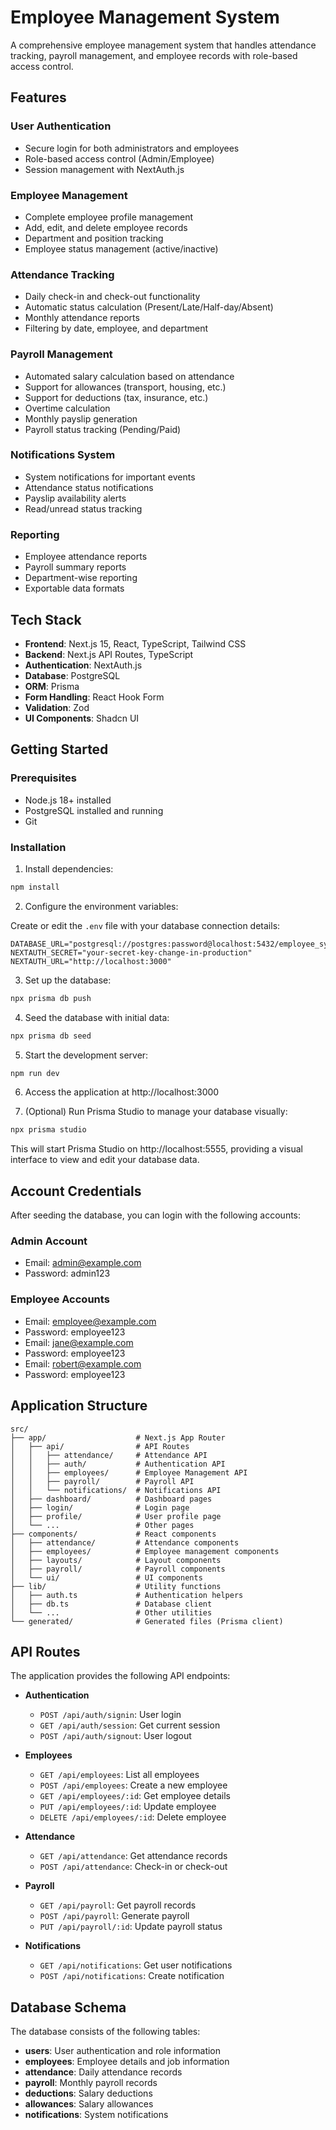 # Employee Management System

A comprehensive employee management system that handles attendance tracking, payroll management, and employee records with role-based access control.

## Features

### User Authentication
- Secure login for both administrators and employees
- Role-based access control (Admin/Employee)
- Session management with NextAuth.js

### Employee Management
- Complete employee profile management
- Add, edit, and delete employee records
- Department and position tracking
- Employee status management (active/inactive)

### Attendance Tracking
- Daily check-in and check-out functionality
- Automatic status calculation (Present/Late/Half-day/Absent)
- Monthly attendance reports
- Filtering by date, employee, and department

### Payroll Management
- Automated salary calculation based on attendance
- Support for allowances (transport, housing, etc.)
- Support for deductions (tax, insurance, etc.)
- Overtime calculation
- Monthly payslip generation
- Payroll status tracking (Pending/Paid)

### Notifications System
- System notifications for important events
- Attendance status notifications
- Payslip availability alerts
- Read/unread status tracking

### Reporting
- Employee attendance reports
- Payroll summary reports
- Department-wise reporting
- Exportable data formats

## Tech Stack

- **Frontend**: Next.js 15, React, TypeScript, Tailwind CSS
- **Backend**: Next.js API Routes, TypeScript
- **Authentication**: NextAuth.js
- **Database**: PostgreSQL
- **ORM**: Prisma
- **Form Handling**: React Hook Form
- **Validation**: Zod
- **UI Components**: Shadcn UI

## Getting Started

### Prerequisites

- Node.js 18+ installed
- PostgreSQL installed and running
- Git

### Installation

1. Install dependencies:

```bash
npm install
```

2. Configure the environment variables:

Create or edit the `.env` file with your database connection details:

```
DATABASE_URL="postgresql://postgres:password@localhost:5432/employee_system"
NEXTAUTH_SECRET="your-secret-key-change-in-production"
NEXTAUTH_URL="http://localhost:3000"
```

3. Set up the database:

```bash
npx prisma db push
```

4. Seed the database with initial data:

```bash
npx prisma db seed
```

5. Start the development server:

```bash
npm run dev
```

6. Access the application at http://localhost:3000

7. (Optional) Run Prisma Studio to manage your database visually:

```bash
npx prisma studio
```

This will start Prisma Studio on http://localhost:5555, providing a visual interface to view and edit your database data.

## Account Credentials

After seeding the database, you can login with the following accounts:

### Admin Account
- Email: admin@example.com
- Password: admin123

### Employee Accounts
- Email: employee@example.com
- Password: employee123
- Email: jane@example.com
- Password: employee123
- Email: robert@example.com
- Password: employee123

## Application Structure

```
src/
├── app/                    # Next.js App Router
│   ├── api/                # API Routes
│   │   ├── attendance/     # Attendance API
│   │   ├── auth/           # Authentication API
│   │   ├── employees/      # Employee Management API
│   │   ├── payroll/        # Payroll API
│   │   └── notifications/  # Notifications API
│   ├── dashboard/          # Dashboard pages
│   ├── login/              # Login page
│   ├── profile/            # User profile page
│   └── ...                 # Other pages
├── components/             # React components
│   ├── attendance/         # Attendance components
│   ├── employees/          # Employee management components
│   ├── layouts/            # Layout components
│   ├── payroll/            # Payroll components
│   └── ui/                 # UI components
├── lib/                    # Utility functions
│   ├── auth.ts             # Authentication helpers
│   ├── db.ts               # Database client
│   └── ...                 # Other utilities
└── generated/              # Generated files (Prisma client)
```

## API Routes

The application provides the following API endpoints:

- **Authentication**
  - `POST /api/auth/signin`: User login
  - `GET /api/auth/session`: Get current session
  - `POST /api/auth/signout`: User logout

- **Employees**
  - `GET /api/employees`: List all employees
  - `POST /api/employees`: Create a new employee
  - `GET /api/employees/:id`: Get employee details
  - `PUT /api/employees/:id`: Update employee
  - `DELETE /api/employees/:id`: Delete employee

- **Attendance**
  - `GET /api/attendance`: Get attendance records
  - `POST /api/attendance`: Check-in or check-out

- **Payroll**
  - `GET /api/payroll`: Get payroll records
  - `POST /api/payroll`: Generate payroll
  - `PUT /api/payroll/:id`: Update payroll status

- **Notifications**
  - `GET /api/notifications`: Get user notifications
  - `POST /api/notifications`: Create notification

## Database Schema

The database consists of the following tables:

- **users**: User authentication and role information
- **employees**: Employee details and job information
- **attendance**: Daily attendance records
- **payroll**: Monthly payroll records
- **deductions**: Salary deductions
- **allowances**: Salary allowances
- **notifications**: System notifications

